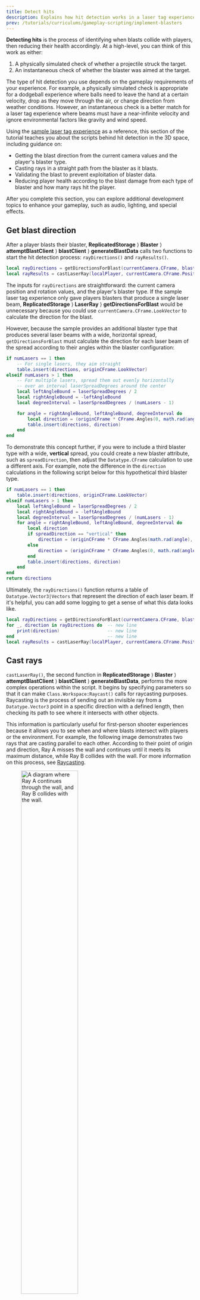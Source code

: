 ```yaml
---
title: Detect hits
description: Explains how hit detection works in a laser tag experience.
prev: /tutorials/curriculums/gameplay-scripting/implement-blasters
---
```


**Detecting hits** is the process of identifying when blasts collide with players, then reducing their health accordingly. At a high-level, you can think of this work as either:

1. A physically simulated check of whether a projectile struck the target.
2. An instantaneous check of whether the blaster was aimed at the target.

The type of hit detection you use depends on the gameplay requirements of your experience. For example, a physically simulated check is appropriate for a dodgeball experience where balls need to leave the hand at a certain velocity, drop as they move through the air, or change direction from weather conditions. However, an instantaneous check is a better match for a laser tag experience where beams must have a near-infinite velocity and ignore environmental factors like gravity and wind speed.

Using the [sample laser tag experience](https://www.roblox.com/games/14817965191/Laser-Tag-1A) as a reference, this section of the tutorial teaches you about the scripts behind hit detection in the 3D space, including guidance on:

- Getting the blast direction from the current camera values and the player's blaster type.
- Casting rays in a straight path from the blaster as it blasts.
- Validating the blast to prevent exploitation of blaster data.
- Reducing player health according to the blast damage from each type of blaster and how many rays hit the player.

After you complete this section, you can explore additional development topics to enhance your gameplay, such as audio, lighting, and special effects.

## Get blast direction

After a player blasts their blaster, **ReplicatedStorage** ⟩ **Blaster** ⟩ **attemptBlastClient** ⟩ **blastClient** ⟩ **generateBlastData** calls two functions to start the hit detection process: `rayDirections()` and `rayResults()`.

```lua title="generateBlastData"
local rayDirections = getDirectionsForBlast(currentCamera.CFrame, blasterConfig)
local rayResults = castLaserRay(localPlayer, currentCamera.CFrame.Position, rayDirections)
```

The inputs for `rayDirections` are straightforward: the current camera position and rotation values, and the player's blaster type. If the sample laser tag experience only gave players blasters that produce a single laser beam, **ReplicatedStorage** ⟩ **LaserRay** ⟩ **getDirectionsForBlast** would be unnecessary because you could use `currentCamera.CFrame.LookVector` to calculate the direction for the blast.

However, because the sample provides an additional blaster type that produces several laser beams with a wide, horizontal spread, `getDirectionsForBlast` must calculate the direction for each laser beam of the spread according to their angles within the blaster configuration:

```lua title="getDirectionsForBlast"
if numLasers == 1 then
	-- For single lasers, they aim straight
	table.insert(directions, originCFrame.LookVector)
elseif numLasers > 1 then
	-- For multiple lasers, spread them out evenly horizontally
	-- over an interval laserSpreadDegrees around the center
	local leftAngleBound = laserSpreadDegrees / 2
	local rightAngleBound = -leftAngleBound
	local degreeInterval = laserSpreadDegrees / (numLasers - 1)

	for angle = rightAngleBound, leftAngleBound, degreeInterval do
		local direction = (originCFrame * CFrame.Angles(0, math.rad(angle), 0)).LookVector
		table.insert(directions, direction)
	end
end
```

To demonstrate this concept further, if you were to include a third blaster type with a wide, **vertical** spread, you could create a new blaster attribute, such as `spreadDirection`, then adjust the `Datatype.CFrame` calculation to use a different axis. For example, note the difference in the `direction` calculations in the following script below for this hypothetical third blaster type.

```lua
if numLasers == 1 then
	table.insert(directions, originCFrame.LookVector)
elseif numLasers > 1 then
	local leftAngleBound = laserSpreadDegrees / 2
	local rightAngleBound = -leftAngleBound
	local degreeInterval = laserSpreadDegrees / (numLasers - 1)
	for angle = rightAngleBound, leftAngleBound, degreeInterval do
		local direction
		if spreadDirection == "vertical" then
			direction = (originCFrame * CFrame.Angles(math.rad(angle), 0, 0)).LookVector
		else
			direction = (originCFrame * CFrame.Angles(0, math.rad(angle), 0)).LookVector
		end
		table.insert(directions, direction)
	end
end
return directions
```

Ultimately, the `rayDirections()` function returns a table of `Datatype.Vector3|Vectors` that represent the direction of each laser beam. If it's helpful, you can add some logging to get a sense of what this data looks like.

```lua title="generateBlastData"
local rayDirections = getDirectionsForBlast(currentCamera.CFrame, blasterConfig)
for _, direction in rayDirections do  -- new line
    print(direction)                  -- new line
end                                   -- new line
local rayResults = castLaserRay(localPlayer, currentCamera.CFrame.Position, rayDirections)
```

## Cast rays

`castLaserRay()`, the second function in **ReplicatedStorage** ⟩ **Blaster** ⟩ **attemptBlastClient** ⟩ **blastClient** ⟩ **generateBlastData**, performs the more complex operations within the script. It begins by specifying parameters so that it can make `Class.Workspace:Raycast()` calls for raycasting purposes. Raycasting is the process of sending out an invisible ray from a `Datatype.Vector3` point in a specific direction with a defined length, then checking its path to see where it intersects with other objects.

This information is particularly useful for first-person shooter experiences because it allows you to see when and where blasts intersect with players or the environment. For example, the following image demonstrates two rays that are casting parallel to each other. According to their point of origin and direction, Ray A misses the wall and continues until it meets its maximum distance, while Ray B collides with the wall. For more information on this process, see [Raycasting](../../../workspace/raycasting.md).

<figure>
  <img src="../../../assets/tutorials/gameplay-scripting/Detecting-Hits/Two-Rays.png" width="60%" alt="A diagram where Ray A continues through the wall, and Ray B collides with the wall." />
</figure>

The `castLaserRay()` parameters specify that `Raycast()` calls must consider every part in the workspace **except** the character who blasted. The script then casts a ray for each direction in the `directions` table. If a ray hits something, it generates a `Datatype.RaycastResult`, which has five properties:

- `Datatype.RaycastResult.Distance|Distance` – The distance between the ray origin and the intersection point.
- `Datatype.RaycastResult.Instance|Instance` – The `Class.BasePart` or `Class.Terrain` cell that the ray intersects.
- `Datatype.RaycastResult.Material|Material` – The `Enum.Material` at the intersection point.
- `Datatype.RaycastResult.Position|Position` – The `Datatype.Vector3` position of the intersection between the ray and the Instance.
- `Datatype.RaycastResult.Normal|Normal` – The `Datatype.Vector3` of the normal vector of the face the ray intersects with.

<Alert severity="warning">
By default, `Raycast()` does **not** respect the `Class.BasePart.CanCollide` property. If some parts in your experience are strictly decorative, consider how you want them to behave and see `Datatype.RaycastParams.RespectCanCollide`.
</Alert>

The `Datatype.RaycastResult.Instance|Instance` value is the most critical of these properties for the sample laser tag experience's gameplay because it communicates when rays collide with other players. To retrieve this information, the experience uses the **ReplicatedStorage** ⟩ **LaserRay** ⟩ **castLaserRay** ⟩ **getPlayerFromDescendant** helper function. If it returns `nil`, the instance isn't part of a player, meaning the ray hit an inanimate object within the environment.

`castLaserRay()` then uses `Datatype.RaycastResult.Position|Position` and `Datatype.RaycastResult.Normal|Normal` to create a new `Datatype.CFrame` that it calls the ray's `destination`. Every ray has a destination, and it's either where the ray hit in the 3D space, or the point at the end of its maximum distance. Depending on how well your players aim, many or most `taggedPlayer` values are `nil`.

```lua title="castLaserRay"
if result then
	-- The blast hit something, check if it was a player.
    destination = CFrame.lookAt(result.Position, result.Position + result.Normal)
    taggedPlayer = getPlayerFromDescendant(result.Instance)
else
	-- The blast didn't hit anything, so its destination is
	-- the point at its maximum distance.
	local distantPosition = origin + rayDirection * MAX_DISTANCE
	destination = CFrame.lookAt(distantPosition, distantPosition - rayDirection)
	taggedPlayer = nil
end
```

<Alert severity="info">
`Datatype.RaycastResult.Distance|Distance` isn't particularly interesting in this section's scripts, but you could utilize it in unique ways if you want blasters to inflict more damage at a close range. Similarly, this section's scripts don't consider `Datatype.RaycastResult.Material|Material`, but you could use material types to distinguish between an armored body and a set of weak points during damage calculations.
</Alert>

## Validate the blast

To prevent cheating, the previous chapter [Implementing Blasters](implement-blasters.md) explains how `blastClient` notifies the server of the blast using a `Class.RemoteEvent` so that it can verify all data that each client sends, such as whether or not they truly tagged another player with their blaster. This ray validation process occurs in **ServerScriptService** ⟩ **LaserBlastHandler** ⟩ **getValidatedBlastData** ⟩ **getValidatedRayResults**, and each check correlates to a nested module script:

1. First, `getValidatedRayResults` calls `validateRayResult` to check that each entry in the `rayResults` table from the client is a `Datatype.CFrame` and a `Player` (or nil).

1. Next, it calls `isRayAngleFromOriginValid` to compare the expected angles of the laser spread to the ones from the client. This code in particular shows the advantage of using `ReplicatedStorage` because the server can call `getDirectionsForBlast` itself, store the return as the "expected" data, and then compare it against the data from the client.

   Just like blaster validation from the previous chapter, `isRayAngleFromOriginValid` relies on a tolerance value to determine what constitutes an "excessive" difference in angles:

   ```lua title="isRayAngleFromOriginValid"
   local claimedDirection = (rayResult.destination.Position - originCFrame.Position).Unit
   local directionErrorDegrees = getAngleBetweenDirections(claimedDirection, expectedDirection)

   return directionErrorDegrees <= ToleranceValues.BLAST_ANGLE_SANITY_CHECK_TOLERANCE_DEGREES
   ```

   Roblox abstracts away the most involved bits of math, so the result is a short, highly reusable helper function with applicability across a range of experiences:

   ```lua title="getAngleBetweenDirections"
   local function getAngleBetweenDirections(directionA: Vector3, directionB: Vector3)
       local dotProduct = directionA:Dot(directionB)
       local cosAngle = math.clamp(dotProduct, -1, 1)
       local angle = math.acos(cosAngle)
       return math.deg(angle)
   end
   ```

1. The next check is the most intuitive. Whereas `getValidatedBlastData` uses `DISTANCE_SANITY_CHECK_TOLERANCE_STUDS` to verify that the player who blasted was near the beam's point of origin, `isPlayerNearPosition` uses identical logic to check if the tagged player was near the beam's destination:

   ```lua title="isPlayerNearPosition"
   local distanceFromCharacterToPosition = position - character:GetPivot().Position
   if distanceFromCharacterToPosition.Magnitude > ToleranceValues.DISTANCE_SANITY_CHECK_TOLERANCE_STUDS then
       return false
   end
   ```

1. The final check `isRayPathObstructed` uses a variation of the ray cast operation to check if the ray's destination is behind a wall or other obstruction from the client's position. For example, if a malicious player were to systematically remove all walls from the experience to tag other players, the server would check and confirm that the rays are invalid because it knows every object position within the environment.

   ```lua title="isRayPathObstructed"
   local scaledDirection = (rayResult.destination.Position - blastData.originCFrame.Position)
   scaledDirection *= (scaledDirection.Magnitude - 1) / scaledDirection.Magnitude
   ```

No anti-exploit strategy is comprehensive, but it's important to consider how malicious players may approach your experience so that you can put checks in place that the server can run to flag suspicious behavior.

## Reduce player health

After verifying that a player tagged another player, the final steps in completing the main gameplay loop in the sample laser tag experience are to reduce the tagged player's health, increment the leaderboard, and respawn the player back into the round.

Starting with reducing the tagged player's health, [Spawning and respawning](spawn-respawn.md) covers the distinction between `Class.Player` and `Class.Player.Character`, specifically that a character is a `Class.Humanoid` model. `Class.Humanoid` models have a `Class.Humanoid.Health|Health` property with a default value of 100. Rather than implementing its own system, the sample laser tag experience uses this built-in property to keep track of how much damage a player needs before they are tagged out of the round.

The experience stores damage values in the `damagePerHit` attribute of each blaster. For example, the blaster that blasts a single laser beam inflicts 10 points of damage, so it takes ten blasts with this blaster to tag out another player. To start the process of tagging a player out, `LaserBlastHandler` calls **ServerScriptService** ⟩ **LaserBlastHandler** ⟩ **processTaggedPlayers**, which checks the now-validated `rayResults` table for players and passes `damagePerHit` to `onPlayerTagged`.

<Alert severity="info">
Note that this process occurs for each **ray**, not each player. A blast can have multiple laser beams, so a player can receive damage several times from a single blast.
</Alert>

<figure>
  <img src="../../../assets/tutorials/gameplay-scripting/Detecting-Hits/Reduce-Player-Health.png" alt="" width="80%" />
</figure>

`Class.Humanoid.Health|Health` doesn't accept negative values, so `onPlayerTagged` has some logic to keep player health at or above zero. After verifying that player health is above zero, it compares health to `damagePerHit` and uses the smaller of the two values. For example, if a player has 10 health and is hit by a 15 damage laser beam, the laser only inflicts 10 points of damage.

This way of approaching the problem might seem a bit convoluted. For example, why not just set player health to zero if it would be negative? The reason is because setting health values circumvents the force field. Using the `Class.Humanoid:TakeDamage()` method ensures that players don't take damage while their force fields are active.

```lua title="onPlayerTagged"
local function onPlayerTagged(playerBlasted: Player, playerTagged: Player, damageAmount: number)
	local character = playerTagged.Character
	local isFriendly = playerBlasted.Team == playerTagged.Team

	-- Disallow friendly fire
	if isFriendly then
		return
	end

	local humanoid = character and character:FindFirstChild("Humanoid")
	if humanoid and humanoid.Health > 0 then
		-- Avoid negative health
		local damage = math.min(damageAmount, humanoid.Health)

		-- TakeDamage ensures health is not lowered if ForceField is active
		humanoid:TakeDamage(damage)
		if humanoid.Health <= 0 then
			-- Award playerBlasted a point for tagging playerTagged
			Scoring.incrementScore(playerBlasted, 1)
		end
	end
end
```

The next step is to increment the leaderboard. It might have seemed unnecessary for `LaserBlastHandler` to include the player who blasted alongside the blast data, but without that information, the experience can't credit the player with tagging someone out. Finally, the tagged out player respawns back into the round, which you can review in [Spawning and Respawning](spawn-respawn.md).

The five chapters in this curriculum cover the experience's core gameplay loop, but there are still plenty of areas to explore, such as:

- **Blaster visuals**: See **ReplicatedStorage** ⟩ **FirstPersonBlasterVisuals** and **ServerScriptService** ⟩ **ThirdPersonBlasterVisuals**.
- **Audio**: See **ReplicatedStorage** ⟩ **SoundHandler**.
- **Custom Modes**: How could you modify this experience to introduce new types of objectives, such as scoring the most points before the time runs out?

For extended gameplay logic for the laser tag experience, as well as reusable, high-quality environmental assets, review the [Laser Tag](../../../resources/templates.md#laser-tag) template.

<Alert severity="info">
We're interested in hearing from you about your experience following the Gameplay Scripting Curriculum. If you have any questions, concerns, or additional feedback on the process, please comment on our [Gameplay Scripting Curriculum Q&A](https://devforum.roblox.com/t/gameplay-scripting-curriculum-qa/2731896).
</Alert>
